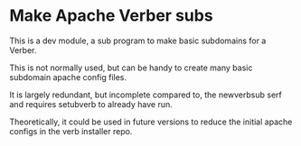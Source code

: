 # Make Apache Verber subs
This is a dev module, a sub program to make basic subdomains for a Verber.

This is not normally used, but can be handy to create many basic subdomain apache config files.

It is largely redundant, but incomplete compared to, the newverbsub serf and requires setubverb to already have run.

Theoretically, it could be used in future versions to reduce the initial apache configs in the verb installer repo.

